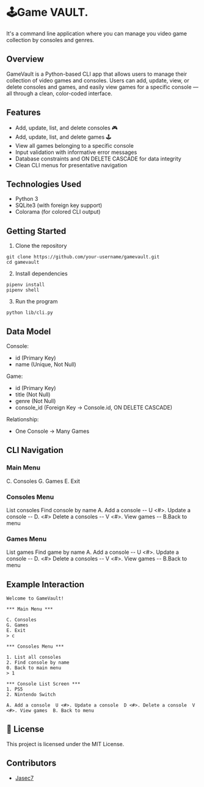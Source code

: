 # 🕹️Game VAULT.
It's a command line application where you can manage you video game collection by consoles and genres.

## Overview
GameVault is a Python-based CLI app that allows users to manage their collection of video games and consoles.
Users can add, update, view, or delete consoles and games, and easily view games for a specific console — all through a clean, color-coded interface.

## Features
- Add, update, list, and delete consoles 🎮
- Add, update, list, and delete games 🕹️
- View all games belonging to a specific console
- Input validation with informative error messages
- Database constraints and ON DELETE CASCADE for data integrity
- Clean CLI menus for presentative navigation

## Technologies Used
- Python 3
- SQLite3 (with foreign key support)
- Colorama (for colored CLI output)


## Getting Started
1. Clone the repository
```
git clone https://github.com/your-username/gamevault.git
cd gamevault
```
2. Install dependencies 
```
pipenv install
pipenv shell
```
3. Run the program
```
python lib/cli.py
```

## Data Model
Console:
- id (Primary Key)
- name (Unique, Not Null)

Game:
- id (Primary Key)
- title (Not Null)
- genre (Not Null)
- console_id (Foreign Key → Console.id, ON DELETE CASCADE)

Relationship:
- One Console → Many Games

## CLI Navigation
### Main Menu

C. Consoles
G. Games
E. Exit

### Consoles Menu

List consoles
Find console by name
A. Add a console -- U <#>. Update a console -- D. <#> Delete a consoles -- V <#>. View games -- B.Back to menu

### Games Menu

List games
Find game by name
A. Add a console -- U <#>. Update a console -- D. <#> Delete a consoles -- V <#>. View games -- B.Back to menu

## Example Interaction
```
Welcome to GameVault!

*** Main Menu ***

C. Consoles
G. Games
E. Exit
> c

*** Consoles Menu ***

1. List all consoles
2. Find console by name
0. Back to main menu
> 1

*** Console List Screen ***
1. PS5
2. Nintendo Switch

A. Add a console  U <#>. Update a console  D <#>. Delete a console  V <#>. View games  B. Back to menu
```

## 📝 License
This project is licensed under the MIT License.

## Contributors
- [Jasec7](https://github.com/Jasec7)



